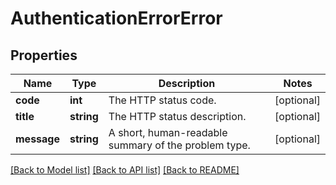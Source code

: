 # AuthenticationErrorError

## Properties
Name | Type | Description | Notes
------------ | ------------- | ------------- | -------------
**code** | **int** | The HTTP status code. | [optional] 
**title** | **string** | The HTTP status description. | [optional] 
**message** | **string** | A short, human-readable summary of the problem type. | [optional] 

[[Back to Model list]](../README.md#documentation-for-models) [[Back to API list]](../README.md#documentation-for-api-endpoints) [[Back to README]](../README.md)


